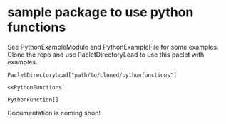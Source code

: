 # sample package to use python functions

See PythonExampleModule and PythonExampleFile for some examples.
Clone the repo and use PacletDirectoryLoad to use this paclet with examples.

```
PacletDirectoryLoad["path/to/cloned/pythonfunctions"]

<<PythonFunctions`

PythonFunction[]

```

Documentation is coming soon!